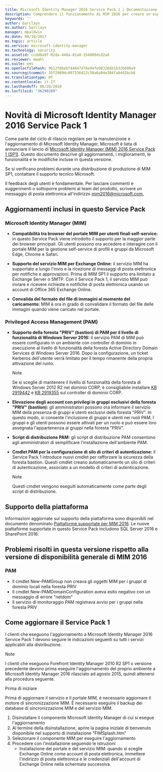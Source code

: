 ```yaml
---
title: Microsoft Identity Manager 2016 Service Pack 1 | Documentazione Microsoft
description: Comprendere il funzionamento di MIM 2016 per creare un'esperienza di gestione delle identità più pratica e sicura nel cloud e in locale.
keywords: ''
author: barclayn
ms.author: barclayn
manager: mbaldwin
ms.date: 08/18/2017
ms.topic: article
ms.service: microsoft-identity-manager
ms.technology: security
ms.assetid: ccdd8a9f-02da-440a-81a8-354800dcd2a8
ms.reviewer: mwahl
ms.suite: ems
ms.openlocfilehash: 9b12f8bebf44847d76e94fe083266b1b32b608a9
ms.sourcegitcommit: 35f2989dc007336422c58a6a94e304fa84d1bcb6
ms.translationtype: HT
ms.contentlocale: it-IT
ms.lasthandoff: 06/20/2018
ms.locfileid: "36290289"
---
```

# <a name="whats-new-for-microsoft-identity-manager-2016-service-pack-1"></a>Novità di Microsoft Identity Manager 2016 Service Pack 1 #

Come parte del ciclo di rilascio regolare per la manutenzione e l'aggiornamento di Microsoft Identity Manager, Microsoft è lieta di annunciare il lancio di [Microsoft Identity Manager (MIM) 2016 Service Pack 1 (SP1)](https://msdn.microsoft.com/subscriptions/downloads/?fileid=70212#searchTerm=&Languages=en&PageSize=10&PageIndex=0&FileId=70212). Questo documento descrive gli aggiornamenti, i miglioramenti, le funzionalità e le modifiche incluse in questa versione.

Se si verificano problemi durante una distribuzione di produzione di MIM SP1, contattare il supporto tecnico Microsoft.

Il feedback degli utenti è fondamentale. Per lasciare commenti e suggerimenti o sottoporre problemi al team del prodotto, scrivere un messaggio di posta elettronica all'indirizzo [mim2016@microsoft.com.](mailto:mim2016@microsoft.com)



## <a name="updates-in-this-service-pack"></a>Aggiornamenti inclusi in questo Service Pack #

### <a name="mim"></a>Microsoft Identity Manager (MIM)

- **Compatibilità tra browser del portale MIM per utenti finali self-service:** in questo Service Pack viene introdotto il supporto per la maggior parte dei browser principali. Gli utenti possono ora accedere e interagire con il portale MIM per la gestione self-service di profili e gruppi da Microsoft Edge, Chrome e Safari.

- **Supporto del servizio MIM per Exchange Online:** il servizio MIM ha supportato a lungo l'invio e la ricezione di messaggi di posta elettronica per notifiche e approvazioni. Prima di MIM SP1 il supporto era limitato a Exchange Server o SMTP. Con il Service Pack 1, il servizio MIM può inviare e ricevere richieste e notifiche di posta elettronica usando un account di Office 365 Exchange Online.

- **Convalida del formato del file di immagini al momento del caricamento:** MIM è ora in grado di convalidare il formato del file delle immagini quando viene caricato nel portale.

### <a name="privileged-access-managementpam"></a>Privileged Access Management (PAM)

- **Supporto della foresta "PRIV" (bastion) di PAM per il livello di funzionalità di Windows Server 2016:** il servizio PAM di MIM può essere configurato in un ambiente con controller di dominio in esecuzione al livello di funzionalità della foresta Active Directory Domain Services di Windows Server 2016. Dopo la configurazione, un ticket Kerberos dell'utente verrà limitato per il tempo rimanente della propria attivazione del ruolo.

  > [!Note]
  >   Se si sceglie di mantenere il livello di funzionalità della foresta di Windows Server 2012 R2 nel dominio CORP, è consigliabile installare [KB 2919442](https://support.microsoft.com/en-us/kb/2919442) e [KB 2919355](https://support.microsoft.com/en-us/kb/2919355) sul controller di dominio CORP.

- **Elevazione degli account con privilegi in gruppi esclusivi della foresta "PRIV" (bastion):** gli amministratori possono ora informare il servizio MIM della presenza di gruppi e utenti esclusivi della foresta "PRIV". In questo modo, si consente l'inclusione di gruppi e utenti nei ruoli PAM.  I gruppi e gli utenti possono essere attivati per un ruolo e può essere loro assegnata l'appartenenza ai gruppi nella foresta "PRIV".

- **Script di distribuzione PAM:** gli script di distribuzione PAM consentono agli amministratori di semplificare l'installazione dell'ambiente PAM.

- **Cmdlet PAM per la configurazione di silo di criteri di autenticazione:** il Service Pack 1 introduce nuovi cmdlet per rafforzare la sicurezza della foresta bastion. Questi cmdlet creano automaticamente un silo di criteri di autenticazione, associato a un modello di criteri di autenticazione.

  > [!Note]
  >   Questi cmdlet vengono eseguiti automaticamente come parte degli script di distribuzione.


## <a name="platform-support"></a>Supporto della piattaforma
Informazioni aggiornate sul supporto della piattaforma sono disponibili nel documento denominato [Piattaforme supportate per MIM 2016](microsoft-identity-manager-2016-supported-platforms.md).  Le nuove piattaforme supportate in questo Service Pack includono SQL Server 2016 e SharePoint 2016.

## <a name="issues-fixed-in-this-release-from-mim-2016-general-availability"></a>Problemi risolti in questa versione rispetto alla versione di disponibilità generale di MIM 2016

### <a name="pam"></a>PAM
- Il cmdlet New-PAMGroup non creava gli oggetti MIM per i gruppi di dominio locali nella foresta PRIV
- Il cmdlet New-PAMDomainConfiguration aveva esito negativo con un messaggio di errore "netdom"
- Il servizio di monitoraggio PAM registrava avvisi per i gruppi nella foresta PRIV

## <a name="how-to-upgrade-to-service-pack-1"></a>Come aggiornare il Service Pack 1

I clienti che eseguono l'aggiornamento a Microsoft Identity Manager 2016 Service Pack 1 devono seguire le indicazioni seguenti su tutti i servizi applicabili alla distribuzione.

>[!Note]
>I clienti che eseguono Forefront Identity Manager 2010 R2 SP1 o versione precedente devono prima eseguire l'aggiornamento del proprio ambiente a Microsoft Identity Manager 2016 rilasciato ad agosto 2015, quindi attenersi alla procedura seguente.

Prima di iniziare

Prima di aggiornare il servizio e il portale MIM, è necessario aggiornare il motore di sincronizzazione MIM.
È necessario eseguire il backup dei database di sincronizzazione MIM e del servizio MIM.

1. Disinstallare il componente Microsoft Identity Manager di cui si esegue l'aggiornamento
2. Al termine della disinstallazione, aprire la pagina iniziale di benvenuto disponibile nel supporto di installazione "FIMSplash.htm"
3. Selezionare il componente MIM per eseguire l'aggiornamento
4. Procedere con l'installazione seguendo le istruzioni
   * Installazione del portale e del servizio MIM: quando si sceglie Exchange Online come account di posta elettronica, immettere l'indirizzo di posta elettronica e le credenziali dell'account di Exchange Online nella schermata successiva.
